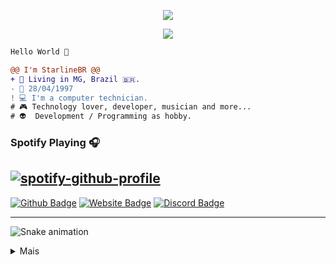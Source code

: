 <p align="center"> 
<img src="https://komarev.com/ghpvc/?username=StarlineBR&color=grey">
</p>
    <p align="center">
  <img src="https://discord.c99.nl/widget/theme-2/367893062812434432.png" />
</p>

```diff
Hello World 👋

@@ I'm StarlineBR @@
+ 📌 Living in MG, Brazil 🇧🇷.
- 📅 28/04/1997
! 💻 I'm a computer technician.
# 🎮 Technology lover, developer, musician and more...
# 👽  Development / Programming as hobby.
```

### Spotify Playing 🎧
[![spotify-github-profile](https://spotify-github-profile.vercel.app/api/view?uid=alexjunioralves31&cover_image=true&theme=natemoo-re)](https://spotify-github-profile.vercel.app/api/view?uid=alexjunioralves31&redirect=true)
---

[![Github Badge](https://img.shields.io/badge/-Github-0080FF?style=flat-square&labelColor=0080FF&logo=Github&logoColor=white&link=https://github.com/StarlineBR)](https://github.com/StarlineBR)
[![Website Badge](https://img.shields.io/badge/-WebSite-0080FF?style=flat-square&labelColor=0080FF&logo=google-chrome&logoColor=white&link=https://www.staralienpremium.com)](https://www.staralienpremium.com)
[![Discord Badge](https://img.shields.io/badge/-Discord-0080FF?style=flat-square&labelColor=0080FF&logo=discord&logoColor=white&link=https://top.gg/servers/656550731934990336)](https://top.gg/servers/656550731934990336)

---
![Snake animation](https://github.com/StarlineBR/snake/blob/main/snake.svg)
<p align="center">
<details>
  <summary>Mais</summary>
<details>
  <summary>Contato</summary>
<p align="center">
A melhor maneira de entrar em contato comigo é entrando no meu servidor discord e, em seguida, me enviando um DM. Eu não aceito pedidos de amizade.
</p>
<p align="center">
<a href="https://www.staralienpremium.com"><img src="https://img.shields.io/badge/-WebSite%20StarAlien-0080FF?style=flat-square&labelColor=0080FF&logo=google-chrome&logoColor=white&link=https://www.staralienpremium.com"/></a>ﾠ
<a href="https://discord.gg/pAMsAaG"><img src="https://img.shields.io/badge/-Servidor%20de%20suporte-0080FF?style=flat-square&labelColor=0080FF&logo=discord&logoColor=white&link=https://top.gg/servers/656550731934990336"/></a>ﾠ
<a href="https://lkt.name/Ravena666"><img src="https://img.shields.io/badge/-WebSite%20Ravena666-0080FF?style=flat-square&labelColor=0080FF&message=Ravena666&logo=google-chrome&logoColor=white&link=https://lkt.name/Ravena666"/></a>ﾠ
<a href="https://discord.com/users/367893062812434432"><img src="https://img.shields.io/badge/-Perfil%20Ravena666-0080FF?style=flat-square&labelColor=0080FF&logo=discord&logoColor=white&link=https://discord.com/users/367893062812434432"/></a>ﾠ
</p>
</details>
<details>
<p align="center">
:building_construction: Languages, software, tools and more:
</p>
  <summary>soft skills</summary>
  <p align="center">
<a href="https://javascript.com/"><img src="https://img.icons8.com/color/30/000000/javascript.png"/></a>
<a href="https://nodejs.org/en/"><img src="https://img.icons8.com/windows/30/4caf50/node-js.png"/></a>
<a href="https://git-scm.com/"><img src="https://img.icons8.com/ios-filled/30/f4511e/git.png"/></a>
<a href="https://developer.mozilla.org/en-US/docs/Web/HTML"><img src="https://img.icons8.com/color/30/000000/html-5.png"/></a>
<a href="https://developer.mozilla.org/en-US/docs/web/CSS"><img src="https://img.icons8.com/color/30/0080FF/css3.png"/></a>
<a href="https://code.visualstudio.com"><img src="https://img.icons8.com/color/30/000000/visual-studio-code-2019.png"/></a>
</p>
 <p align="center">
<a href="https://docs.mongodb.com"><img src="https://img.icons8.com/color/30/000000/mongodb.png"/></a>
<a href="https://www.adobe.com/br/products/photoshop"><img src="https://img.icons8.com/fluent/30/000000/adobe-photoshop.png"/></a>
<a href="https://notepad-plus-plus.org/downloads/"><img src="https://img.icons8.com/color/30/000000/notepad-plus-plus.png"/></a>
<a href="https://www.virtualbox.org"><img src="https://img.icons8.com/color/30/000000/virtualbox.png"/></a>
<a href="https://www.kali.org/downloads/"><img src="https://img.icons8.com/color/30/000000/kali-linux.png"/></a>
<a href="https://www.microsoft.com/pt-br/software-download/windows10"><img src="https://img.icons8.com/color/30/000000/windows-10.png"/></a>
</p>
  </details>
<details>
  <summary>Stats</summary>
  <img src="https://github-readme-stats.vercel.app/api?username=StarlineBR&show_icons=true&title_color=0080ff&icon_color=0080ff&text_color=4F5159&bg_color=ffffff">
  <img src="https://github-readme-stats.vercel.app/api/top-langs/?username=StarlineBR&layout=compact&theme=radical&bg_color=30,e96443,904e95&title_color=fff&text_color=fff">
</details>
</details>
